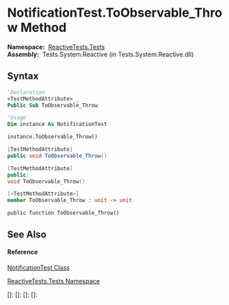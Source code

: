 # NotificationTest.ToObservable\_Throw Method

**Namespace:**  [ReactiveTests.Tests](ReactiveTests.Tests\ReactiveTests.Tests.md)  
**Assembly:**  Tests.System.Reactive (in Tests.System.Reactive.dll)

## Syntax

```vb
'Declaration
<TestMethodAttribute> _
Public Sub ToObservable_Throw
```

```vb
'Usage
Dim instance As NotificationTest

instance.ToObservable_Throw()
```

```csharp
[TestMethodAttribute]
public void ToObservable_Throw()
```

```c++
[TestMethodAttribute]
public:
void ToObservable_Throw()
```

```fsharp
[<TestMethodAttribute>]
member ToObservable_Throw : unit -> unit 
```

```jscript
public function ToObservable_Throw()
```

## See Also

#### Reference

[NotificationTest Class](NotificationTest\NotificationTest.md)

[ReactiveTests.Tests Namespace](ReactiveTests.Tests\ReactiveTests.Tests.md)

[]: 
[]: 
[]: 
[]: 